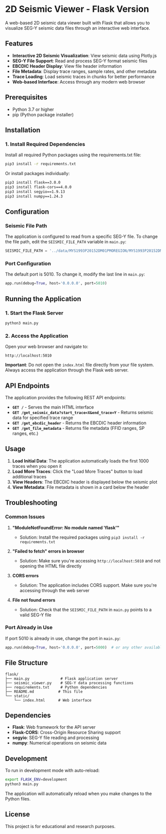 # 2D Seismic Viewer - Flask Version

A web-based 2D seismic data viewer built with Flask that allows you to visualize SEG-Y seismic data files through an interactive web interface.

## Features

- **Interactive 2D Seismic Visualization**: View seismic data using Plotly.js
- **SEG-Y File Support**: Read and process SEG-Y format seismic files
- **EBCDIC Header Display**: View file header information
- **File Metadata**: Display trace ranges, sample rates, and other metadata
- **Trace Loading**: Load seismic traces in chunks for better performance
- **Web-based Interface**: Access through any modern web browser

## Prerequisites

- Python 3.7 or higher
- pip (Python package installer)

## Installation

### 1. Install Required Dependencies

Install all required Python packages using the requirements.txt file:

```bash
pip3 install -r requirements.txt
```

Or install packages individually:

```bash
pip3 install flask==3.0.0
pip3 install flask-cors==4.0.0
pip3 install segyio==1.9.13
pip3 install numpy==1.24.3
```

## Configuration

### Seismic File Path

The application is configured to read from a specific SEG-Y file. To change the file path, edit the `SEISMIC_FILE_PATH` variable in `main.py`:

```python
SEISMIC_FILE_PATH = '../data/MYS1993P20152DM01PMOREGION/MYS1993P20152DM01PMOREGION_RC93-002_UNFILT_SCAL_MIGR_flatten.sgy'
```

### Port Configuration

The default port is 5010. To change it, modify the last line in `main.py`:

```python
app.run(debug=True, host='0.0.0.0', port=5010)
```

## Running the Application

### 1. Start the Flask Server

```bash
python3 main.py
```

### 2. Access the Application

Open your web browser and navigate to:

```
http://localhost:5010
```

**Important**: Do not open the `index.html` file directly from your file system. Always access the application through the Flask web server.

## API Endpoints

The application provides the following REST API endpoints:

- **`GET /`** - Serves the main HTML interface
- **`GET /get_seismic_data?start_trace=X&end_trace=Y`** - Returns seismic data for specified trace range
- **`GET /get_ebcdic_header`** - Returns the EBCDIC header information
- **`GET /get_file_metadata`** - Returns file metadata (FFID ranges, SP ranges, etc.)

## Usage

1. **Load Initial Data**: The application automatically loads the first 1000 traces when you open it
2. **Load More Traces**: Click the "Load More Traces" button to load additional traces
3. **View Headers**: The EBCDIC header is displayed below the seismic plot
4. **View Metadata**: File metadata is shown in a card below the header

## Troubleshooting

### Common Issues

1. **"ModuleNotFoundError: No module named 'flask'"**
   - Solution: Install the required packages using `pip3 install -r requirements.txt`

2. **"Failed to fetch" errors in browser**
   - Solution: Make sure you're accessing `http://localhost:5010` and not opening the HTML file directly

3. **CORS errors**
   - Solution: The application includes CORS support. Make sure you're accessing through the web server

4. **File not found errors**
   - Solution: Check that the `SEISMIC_FILE_PATH` in `main.py` points to a valid SEG-Y file

### Port Already in Use

If port 5010 is already in use, change the port in `main.py`:

```python
app.run(debug=True, host='0.0.0.0', port=5000)  # or any other available port
```

## File Structure

```
flask/
├── main.py              # Flask application server
├── seismic_viewer.py    # SEG-Y data processing functions
├── requirements.txt     # Python dependencies
├── README.md           # This file
└── static/
    └── index.html      # Web interface
```

## Dependencies

- **Flask**: Web framework for the API server
- **Flask-CORS**: Cross-Origin Resource Sharing support
- **segyio**: SEG-Y file reading and processing
- **numpy**: Numerical operations on seismic data

## Development

To run in development mode with auto-reload:

```bash
export FLASK_ENV=development
python3 main.py
```

The application will automatically reload when you make changes to the Python files.

## License

This project is for educational and research purposes. 